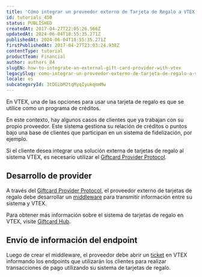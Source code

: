 ```yaml
---
title: 'Cómo integrar un proveedor externo de Tarjeta de Regalo a VTEX'
id: tutorials_450
status: PUBLISHED
createdAt: 2017-04-27T22:05:26.566Z
updatedAt: 2024-06-04T18:55:35.271Z
publishedAt: 2024-06-04T18:55:35.271Z
firstPublishedAt: 2017-04-27T23:03:24.938Z
contentType: tutorial
productTeam: Financial
author: authors_84
slugEN: how-to-integrate-an-external-gift-card-provider-with-vtex
legacySlug: como-integrar-un-proveedor-externo-de-tarjeta-de-regalo-a-vtex
locale: es
subcategoryId: 3tDGibM2tqMyqIyukqmmMw
---
```


En VTEX, una de las opciones para usar una tarjeta de regalo es que se utilice como un programa de créditos. 

En este contexto, hay algunos casos de clientes que ya trabajan con su propio proveedor. Este sistema gestiona su relación de créditos o puntos bajo una base de clientes que participan en un sistema de fidelización, por ejemplo.

Si el cliente desea integrar una solución externa de tarjetas de regalo al sistema VTEX, es necesario utilizar el [Giftcard Provider Protocol](https://developers.vtex.com/docs/api-reference/giftcard-provider-protocol).

## Desarrollo de provider

A través del [Giftcard Provider Protocol](https://developers.vtex.com/docs/api-reference/giftcard-provider-protocol), el proveedor externo de tarjetas de regalo debe desarrollar un [middleware](https://es.wikipedia.org/wiki/Middleware) para transmitir información entre su sistema y VTEX.

Para obtener más información sobre el sistema de tarjetas de regalo en VTEX, visite [Giftcard Hub](https://developers.vtex.com/docs/api-reference/giftcard-hub-api).

## Envío de información del endpoint 

Luego de crear el middleware, el proveedor debe abrir un [ticket](https://help.vtex.com/es/support) en VTEX informando los endpoints que utilizarán los clientes para realizar transacciones de pago utilizando su sistema de tarjetas de regalo.
